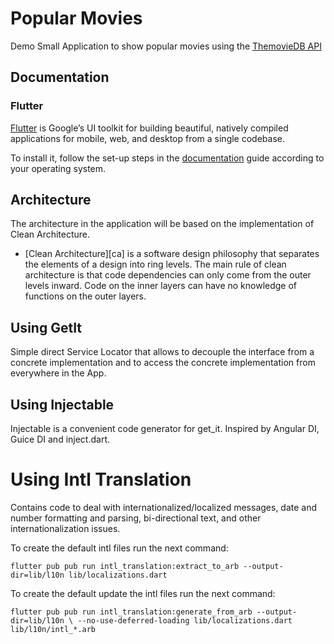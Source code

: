 # Popular Movies

Demo Small Application to show popular movies using the [ThemovieDB API][​themoviedb.org]

[​themoviedb.org]:​https://www.themoviedb.org

## Documentation

### Flutter

[Flutter][flutter.dev] is Google’s UI toolkit for building beautiful, natively compiled applications for mobile, web, and desktop from a single codebase.

To install it, follow the set-up steps in the [documentation][flutter.dev/install] guide according to your operating system.

[flutter.dev]: https://flutter.dev/

[flutter.dev/install]: https://flutter.dev/docs/get-started/install

## Architecture

The architecture in the application will be based on the implementation of Clean Architecture.

* [Clean Architecture][ca] is a software design philosophy that separates the elements of a design into ring levels. The main rule of clean architecture is that code dependencies can only come from the outer levels inward. Code on the inner layers can have no knowledge of functions on the outer layers.


## Using GetIt

Simple direct Service Locator that allows to decouple the interface from a concrete implementation and to access the concrete implementation from everywhere in the App.

## Using Injectable

Injectable is a convenient code generator for get_it. Inspired by Angular DI, Guice DI and inject.dart.

# Using Intl Translation 

Contains code to deal with internationalized/localized messages, date and number formatting and parsing, bi-directional text, and other internationalization issues.

To create the default intl files run the next command:

`flutter pub pub run intl_translation:extract_to_arb --output-dir=lib/l10n lib/localizations.dart`

To create the default update the intl files run the next command:

`flutter pub pub run intl_translation:generate_from_arb --output-dir=lib/l10n \ --no-use-deferred-loading lib/localizations.dart lib/l10n/intl_*.arb`
